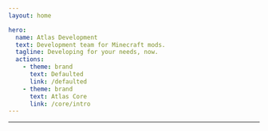 ```yaml
---
layout: home

hero:
  name: Atlas Development
  text: Development team for Minecraft mods.
  tagline: Developing for your needs, now.
  actions:
    - theme: brand
      text: Defaulted
      link: /defaulted
    - theme: brand
      text: Atlas Core
      link: /core/intro
---
```


***

<script setup>
import { data as posts } from './blog/blog.data.ts'
import paths from './index.paths.js'
</script>

<template>
  <h1>Updates & Development Progress</h1>
  <hr>
  <p v-for="post of posts">
    <a :href="post.url">{{ post.title }}</a>
    <span style="font-size: 16px;"> by {{ post.author }} on {{ post.date.string }}</span>
    <div style="font-size: 22px;"><br>{{ post.excerpt }}</div>
    <hr>
  </p>
</template>
